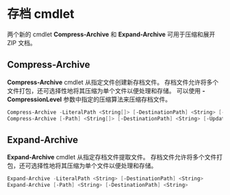 # 存档 cmdlet

两个新的 cmdlet **Compress-Archive** 和 **Expand-Archive** 可用于压缩和展开 ZIP 文档。

## Compress-Archive
**Compress-Archive** cmdlet 从指定文件创建新存档文件。 存档文件允许将多个文件打包，还可选择性地将其压缩为单个文件以便处理和存储。 可以使用 **-CompressionLevel** 参数中指定的压缩算法来压缩存档文件。
```PowerShell
Compress-Archive -LiteralPath <String[]> [-DestinationPath] <String> [-Update] [-CompressionLevel <Microsoft.PowerShell.Commands.CompressionLevel>] 
Compress-Archive [-Path] <String[]> [-DestinationPath] <String> [-Update] [-CompressionLevel <Microsoft.PowerShell.Commands.CompressionLevel>]
```

## Expand-Archive
**Expand-Archive** cmdlet 从指定存档文件提取文件。 存档文件允许将多个文件打包，还可选择性地将其压缩为单个文件以便处理和存储。
```PowerShell
Expand-Archive -LiteralPath <String> [-DestinationPath] <String>
Expand-Archive [-Path] <String> [-DestinationPath] <String>
```


<!--HONumber=Aug16_HO3-->



